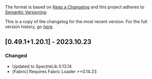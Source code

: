 The format is based on [Keep a Changelog](http://keepachangelog.com/en/1.0.0/) and this project adheres to [Semantic Versioning](http://semver.org/spec/v2.0.0.html).

This is a copy of the changelog for the most recent version. For the full version history, go [here](https://github.com/illusivesoulworks/polymorph/blob/1.20.x/CHANGELOG.md).

## [0.49.1+1.20.1] - 2023.10.23
### Changed
- Updated to SpectreLib 0.13.14
- [Fabric] Requires Fabric Loader >=0.14.23
